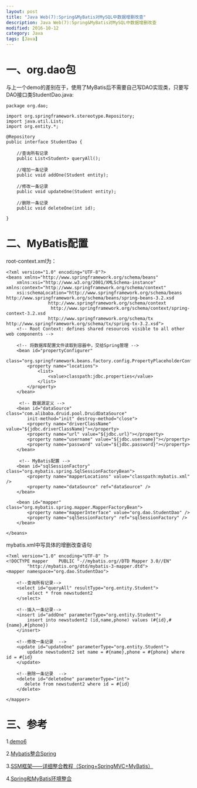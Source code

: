 ```yaml
---
layout: post
title: "Java Web(7):Spring&MyBatis对MySQL中数据增删改查"
description: Java Web(7):Spring&MyBatis对MySQL中数据增删改查
modified: 2016-10-12
category: Java
tags: [Java]
---
```


# 一、org.dao包

与上一个demo的差别在于，使用了MyBatis后不需要自己写DAO实现类，只要写DAO接口类StudentDao.java:

	package org.dao;

	import org.springframework.stereotype.Repository;
	import java.util.List;
	import org.entity.*;

	@Repository
	public interface StudentDao {

	    //查询所有记录
		public List<Student> queryAll();
		
		//增加一条记录
		public void addOne(Student entity);

		//修改一条记录
		public void updateOne(Student entity);
		
		//删除一条记录
		public void deleteOne(int id);
		
	}

# 二、MyBatis配置

root-context.xml为：

	<?xml version="1.0" encoding="UTF-8"?>
	<beans xmlns="http://www.springframework.org/schema/beans"
		xmlns:xsi="http://www.w3.org/2001/XMLSchema-instance" xmlns:context="http://www.springframework.org/schema/context"
		xsi:schemaLocation="http://www.springframework.org/schema/beans http://www.springframework.org/schema/beans/spring-beans-3.2.xsd
					http://www.springframework.org/schema/context
					 http://www.springframework.org/schema/context/spring-context-3.2.xsd
					http://www.springframework.org/schema/tx http://www.springframework.org/schema/tx/spring-tx-3.2.xsd">
		<!-- Root Context: defines shared resources visible to all other web components -->

		<!-- 将数据库配置文件读取到容器中，交给Spring管理 -->
		<bean id="propertyConfigurer"
			class="org.springframework.beans.factory.config.PropertyPlaceholderConfigurer">
			<property name="locations">
				<list>
					<value>classpath:jdbc.properties</value>
				</list>
			</property>
		</bean>
		
		 <!-- 数据源定义 -->  
	    <bean id="dataSource" class="com.alibaba.druid.pool.DruidDataSource"
			init-method="init" destroy-method="close"> 
	        <property name="driverClassName" value="${jdbc.driverClassName}"></property>  
	        <property name="url" value="${jdbc.url}"></property>  
	        <property name="username" value="${jdbc.username}"></property>  
	        <property name="password" value="${jdbc.password}"></property>  
	    </bean>  
	    
	     <!-- MyBatis配置 -->  
		<bean id="sqlSessionFactory" class="org.mybatis.spring.SqlSessionFactoryBean">  
	    	<property name="mapperLocations" value="classpath:mybatis.xml" /> 
	    	<property name="dataSource" ref="dataSource" />  
		</bean>
		
		<bean id="mapper" class="org.mybatis.spring.mapper.MapperFactoryBean">  
	    	<property name="mapperInterface" value="org.dao.StudentDao" />  
	    	<property name="sqlSessionFactory" ref="sqlSessionFactory" />  
		</bean>

	</beans>

mybatis.xml中写具体的增删改查语句

	<?xml version="1.0" encoding="UTF-8" ?>
	<!DOCTYPE mapper    PUBLIC "-//mybatis.org//DTD Mapper 3.0//EN"    
	        "http://mybatis.org/dtd/mybatis-3-mapper.dtd">  
	<mapper namespace="org.dao.StudentDao">
	   
	    <!--查询所有记录-->
	    <select id="queryAll" resultType="org.entity.Student">
	    	select * from newstudent2 
	    </select>

	    <!--插入一条记录-->
	    <insert id="addOne" parameterType="org.entity.Student">
	    	insert into newstudent2 (id,name,phone) values (#{id},#{name},#{phone}) 
	    </insert>
	    
	    <!--修改一条记录  -->  
	    <update id="updateOne" parameterType="org.entity.Student">   
	        update newstudent2 set name = #{name},phone = #{phone} where id = #{id} 
	    </update>
	    
	    <!--删除一条记录  -->  
	    <delete id="deleteOne" parameterType="int">  
	       delete from newstudent2 where id = #{id}  
	    </delete>

	</mapper>

# 三、参考

1.[demo6](https://github.com/zhhgit/Java_web_demos/tree/master/demo6-jsp%20mysql%20mybatis%20crud)

2.[Mybatis整合Spring](http://elim.iteye.com/blog/1843309)

3.[SSM框架——详细整合教程（Spring+SpringMVC+MyBatis）](http://blog.csdn.net/gebitan505/article/details/44455235/)

4.[Spring和MyBatis环境整合](http://www.cnblogs.com/jyh317/p/3834142.html)




